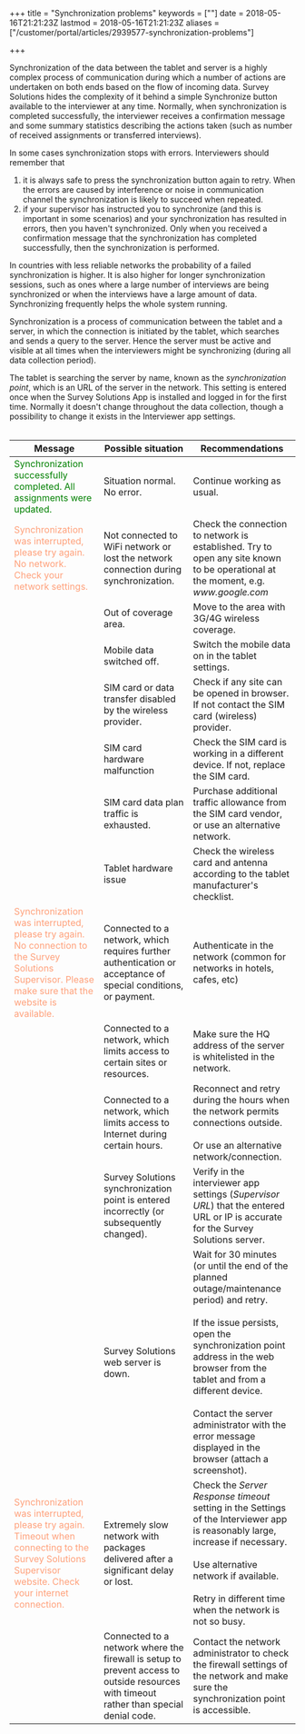 +++
title = "Synchronization problems"
keywords = [""]
date = 2018-05-16T21:21:23Z
lastmod = 2018-05-16T21:21:23Z
aliases = ["/customer/portal/articles/2939577-synchronization-problems"]

+++

Synchronization of the data between the tablet and server is a highly
complex process of communication during which a number of actions are
undertaken on both ends based on the flow of incoming data. Survey
Solutions hides the complexity of it behind a simple Synchronize button
available to the interviewer at any time. Normally, when synchronization
is completed successfully, the interviewer receives a confirmation
message and some summary statistics describing the actions taken (such
as number of received assignments or transferred interviews).  
  
In some cases synchronization stops with errors. Interviewers should
remember that

1.  it is always safe to press the synchronization button again to
    retry. When the errors are caused by interference or noise in
    communication channel the synchronization is likely to succeed when
    repeated.
2.  if your supervisor has instructed you to synchronize (and this is
    important in some scenarios) and your synchronization has resulted
    in errors, then you haven't synchronized. Only when you received a
    confirmation message that the synchronization has completed
    successfully, then the synchronization is performed.

In countries with less reliable networks the probability of a failed
synchronization is higher. It is also higher for longer synchronization
sessions, such as ones where a large number of interviews are being
synchronized or when the interviews have a large amount of data.
Synchronizing frequently helps the whole system running.  
  
Synchronization is a process of communication between the tablet and a
server, in which the connection is initiated by the tablet, which
searches and sends a query to the server. Hence the server must be
active and visible at all times when the interviewers might be
synchronizing (during all data collection period).  
  
The tablet is searching the server by name, known as the
*synchronization point*, which is an URL of the server in the network.
This setting is entered once when the Survey Solutions App is installed
and logged in for the first time. Normally it doesn't change throughout
the data collection, though a possibility to change it exists in the
Interviewer app settings.  
 

<table>
<thead>
<tr class="header">
<th>Message</th>
<th>Possible situation</th>
<th>Recommendations</th>
</tr>
</thead>
<tbody>
<tr class="odd">
<td><span style="color:#008000;">Synchronization successfully completed. All assignments were updated.</span></td>
<td>Situation normal. No error.</td>
<td>Continue working as usual.</td>
</tr>
<tr class="even">
<td><span style="color:#FFA07A;">Synchronization was interrupted, please try again. No network. Check your network settings.</span></td>
<td>Not connected to WiFi network or lost the network connection during synchronization.</td>
<td>Check the connection to network is established. Try to open any site known to be operational at the moment, e.g. <em>www.google.com</em></td>
</tr>
<tr class="odd">
<td> </td>
<td>Out of coverage area.</td>
<td>Move to the area with 3G/4G wireless coverage.</td>
</tr>
<tr class="even">
<td> </td>
<td>Mobile data switched off.</td>
<td>Switch the mobile data on in the tablet settings.</td>
</tr>
<tr class="odd">
<td> </td>
<td>SIM card or data transfer disabled by the wireless provider.</td>
<td>Check if any site can be opened in browser. If not contact the SIM card (wireless) provider.</td>
</tr>
<tr class="even">
<td> </td>
<td>SIM card hardware malfunction</td>
<td>Check the SIM card is working in a different device. If not, replace the SIM card.</td>
</tr>
<tr class="odd">
<td> </td>
<td>SIM card data plan traffic is exhausted.</td>
<td>Purchase additional traffic allowance from the SIM card vendor, or use an alternative network.</td>
</tr>
<tr class="even">
<td> </td>
<td>Tablet hardware issue</td>
<td>Check the wireless card and antenna according to the tablet manufacturer's checklist.</td>
</tr>
<tr class="odd">
<td><span style="color:#FFA07A;">Synchronization was interrupted, please try again. No connection to the Survey Solutions Supervisor. Please make sure that the website is available.</span></td>
<td>Connected to a network, which requires further authentication or acceptance of special conditions, or payment.</td>
<td>Authenticate in the network (common for networks in hotels, cafes, etc)</td>
</tr>
<tr class="even">
<td> </td>
<td>Connected to a network, which limits access to certain sites or resources.</td>
<td>Make sure the HQ address of the server is whitelisted in the network.</td>
</tr>
<tr class="odd">
<td> </td>
<td>Connected to a network, which limits access to Internet during certain hours.</td>
<td>Reconnect and retry during the hours when the network permits connections outside.<br />
<br />
Or use an alternative network/connection.</td>
</tr>
<tr class="even">
<td> </td>
<td>Survey Solutions synchronization point is entered incorrectly (or subsequently changed).</td>
<td>Verify in the interviewer app settings (<em>Supervisor URL</em>) that the entered URL or IP is accurate for the Survey Solutions server.</td>
</tr>
<tr class="odd">
<td> </td>
<td>Survey Solutions web server is down. </td>
<td>Wait for 30 minutes (or until the end of the planned outage/maintenance period) and retry.<br />
<br />
If the issue persists, open the synchronization point address in the web browser from the tablet and from a different device.<br />
<br />
Contact the server administrator with the error message displayed in the browser (attach a screenshot).</td>
</tr>
<tr class="even">
<td><span style="color:#FFA07A;">Synchronization was interrupted, please try again. Timeout when connecting to the Survey Solutions Supervisor website. Check your internet connection.</span></td>
<td>Extremely slow network with packages delivered after a significant delay or lost.</td>
<td>Check the <em>Server Response timeout</em> setting in the Settings of the Interviewer app is reasonably large, increase if necessary.<br />
<br />
Use alternative network if available.<br />
<br />
Retry in different time when the network is not so busy.</td>
</tr>
<tr class="odd">
<td> </td>
<td>Connected to a network where the firewall is setup to prevent access to outside resources with timeout rather than special denial code.</td>
<td>Contact the network administrator to check the firewall settings of the network and make sure the synchronization point is accessible.</td>
</tr>
</tbody>
</table>
